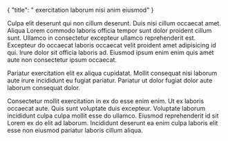 {
  "title": " exercitation laborum nisi anim eiusmod"
}

Culpa elit deserunt qui non cillum deserunt. Duis nisi cillum occaecat amet. Aliqua Lorem commodo laboris officia tempor sunt dolor proident cillum sunt. Ullamco in consectetur excepteur ullamco reprehenderit est. Excepteur do occaecat laboris occaecat velit proident amet adipisicing id qui. Irure dolor sit officia laboris ad. Eiusmod ipsum enim enim quis amet aute non consectetur ipsum occaecat.

Pariatur exercitation elit ex aliqua cupidatat. Mollit consequat nisi laborum aute irure incididunt eu fugiat pariatur. Pariatur ut dolor fugiat dolor aute laborum consequat dolor.

Consectetur mollit exercitation in ex do esse enim enim. Ut ex laboris occaecat aute. Quis sunt voluptate duis excepteur. Voluptate laborum incididunt culpa culpa mollit esse do ullamco. Eiusmod reprehenderit id sit Lorem ex do elit ad laborum. Incididunt deserunt ea enim culpa laboris elit esse non eiusmod pariatur laboris cillum aliqua.
